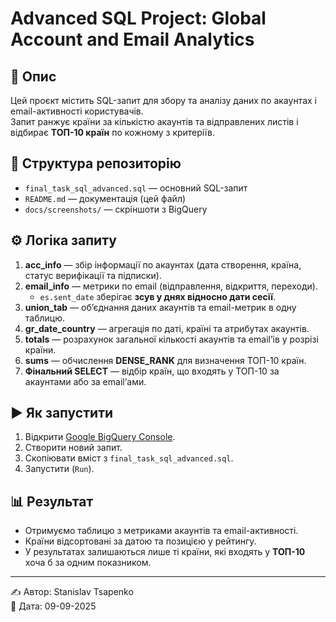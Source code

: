 # Advanced SQL Project: Global Account and Email Analytics

## 📌 Опис
Цей проєкт містить SQL-запит для збору та аналізу даних по акаунтах і email-активності користувачів.  
Запит ранжує країни за кількістю акаунтів та відправлених листів і відбирає **ТОП-10 країн** по кожному з критеріїв.

## 📂 Структура репозиторію
- `final_task_sql_advanced.sql` — основний SQL-запит  
- `README.md` — документація (цей файл)    
- `docs/screenshots/` — скріншоти з BigQuery  

## ⚙️ Логіка запиту
1. **acc_info** — збір інформації по акаунтах (дата створення, країна, статус верифікації та підписки).  
2. **email_info** — метрики по email (відправлення, відкриття, переходи).  
   - `es.sent_date` зберігає **зсув у днях відносно дати сесії**.  
3. **union_tab** — об’єднання даних акаунтів та email-метрик в одну таблицю.  
4. **gr_date_country** — агрегація по даті, країні та атрибутах акаунтів.  
5. **totals** — розрахунок загальної кількості акаунтів та email’ів у розрізі країни.  
6. **sums** — обчислення **DENSE_RANK** для визначення ТОП-10 країн.  
7. **Фінальний SELECT** — відбір країн, що входять у ТОП-10 за акаунтами або за email’ами.

## ▶️ Як запустити
1. Відкрити [Google BigQuery Console](https://console.cloud.google.com/bigquery).  
2. Створити новий запит.  
3. Скопіювати вміст з `final_task_sql_advanced.sql`.  
4. Запустити (`Run`).  

## 📊 Результат
- Отримуємо таблицю з метриками акаунтів та email-активності.  
- Країни відсортовані за датою та позицією у рейтингу.  
- У результатах залишаються лише ті країни, які входять у **ТОП-10** хоча б за одним показником.

---

✍️ Автор: Stanislav Tsapenko  
📅 Дата: 09-09-2025

